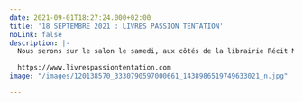 ```yaml
---
date: 2021-09-01T18:27:24.000+02:00
title: '18 SEPTEMBRE 2021 : LIVRES PASSION TENTATION'
noLink: false
description: |-
  Nous serons sur le salon le samedi, aux côtés de la librairie Récit Music. Mais nos livres seront disponibles tout le week-end.

  https://www.livrespassiontentation.com
image: "/images/120138570_3330790597000661_1438986519749633021_n.jpg"

---
```

